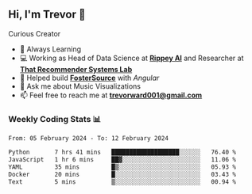 ## Hi, I'm Trevor 👋

Curious Creator

- 🌱 Always Learning
- 💻 Working as Head of Data Science at [**Rippey AI**](https://rippey.ai/) and Researcher at [**That Recommender Systems Lab**](https://github.com/that-recsys-lab)
- 🔧 Helped build [**FosterSource**](https://github.com/blueprintboulder/f21s22-foster-source.git) with _Angular_
- 💬 Ask me about Music Visualizations
- 📫 Feel free to reach me at **<a href="mailto:trevorward001@gmail.com">trevorward001@gmail.com<a>**

### Weekly Coding Stats 📊
<!--START_SECTION:waka-->

```txt
From: 05 February 2024 - To: 12 February 2024

Python       7 hrs 41 mins   ███████████████████░░░░░░   76.40 %
JavaScript   1 hr 6 mins     ██▓░░░░░░░░░░░░░░░░░░░░░░   11.06 %
YAML         35 mins         █▒░░░░░░░░░░░░░░░░░░░░░░░   05.93 %
Docker       20 mins         █░░░░░░░░░░░░░░░░░░░░░░░░   03.43 %
Text         5 mins          ▒░░░░░░░░░░░░░░░░░░░░░░░░   00.94 %
```

<!--END_SECTION:waka-->

<!--

Here are some ideas to get you started:

- 🔭 I’m currently working on (way to add branches committed on)
- 🌱 I’m currently learning Web Frameworks and Machine Learning! (Lisp, JS (react & angular), Python, and __)
- 💬 Ask me about ...
- 📫 How to reach me: 
- 😄 Pronouns: He/Him/His
- ⚡ Fun fact: ...

that-recsys-lab
-->
